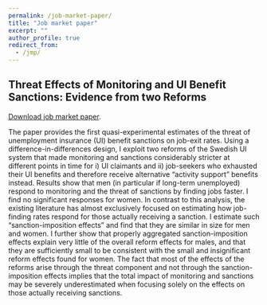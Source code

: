 ```yaml
---
permalink: /job-market-paper/
title: "Job market paper"
excerpt: ""
author_profile: true
redirect_from: 
  - /jmp/
---
```


## Threat Effects of Monitoring and UI Benefit Sanctions: Evidence from two Reforms

[Download job market paper](https://www.dropbox.com/s/nw18ktj8nbcdznv/lombardi_jmp.pdf?dl=0).

The paper provides the first quasi-experimental estimates of the threat of unemployment insurance (UI) benefit sanctions on job-exit rates. 
Using a difference-in-differences design, I exploit two reforms of the Swedish UI system that made monitoring and sanctions considerably stricter at different points in time for i) UI claimants and ii) job-seekers who exhausted their UI benefits and therefore receive alternative “activity support” benefits instead. 
Results show that men (in particular if long-term unemployed) respond to monitoring and the threat of sanctions by finding jobs faster. I find no significant responses for women. 
In contrast to this analysis, the existing literature has almost exclusively focused on estimating how job-finding rates respond for those actually receiving a sanction. 
I estimate such “sanction-imposition effects” and find that they are similar in size for men and women. 
I further show that properly aggregated sanction-imposition effects explain very little of the overall reform effects for males, and that they are sufficiently small to be consistent with the small and insignificant reform effects found for women. 
The fact that most of the effects of the reforms arise through the threat component and not through the sanction-imposition effects implies that the total impact of monitoring and sanctions may be severely underestimated when focusing solely on the effects on those actually receiving sanctions.
